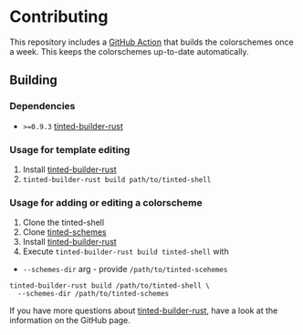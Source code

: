 # Contributing

This repository includes a [GitHub Action] that builds the
colorschemes once a week. This keeps the colorschemes up-to-date
automatically.

## Building

### Dependencies

- `>=0.9.3` [tinted-builder-rust]

### Usage for template editing

1. Install [tinted-builder-rust]
1. `tinted-builder-rust build path/to/tinted-shell`

### Usage for adding or editing a colorscheme

1. Clone the tinted-shell
1. Clone [tinted-schemes]
1. Install [tinted-builder-rust]
1. Execute `tinted-builder-rust build tinted-shell` with 
  - `--schemes-dir` arg - provide `/path/to/tinted-scehemes`

```shell
tinted-builder-rust build /path/to/tinted-shell \
  --schemes-dir /path/to/tinted-schemes
```

If you have more questions about [tinted-builder-rust], have a look at
the information on the GitHub page.

[tinted-builder-rust]: https://github.com/tinted-theming/tinted-builder-rust
[tinted-schemes]: https://github.com/tinted-theming/schemes
[GitHub Action]: .github/workflows/update.yml

